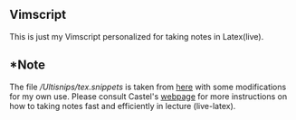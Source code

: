 ## Vimscript
This is just my Vimscript personalized for taking notes in Latex(live).

## *Note
The file _/Ultisnips/tex.snippets_ is taken from [here](https://github.com/gillescastel/latex-snippets) with some modifications for my own use. Please consult Castel's [webpage](castel.dev) for more instructions on how to taking notes fast and efficiently in lecture (live-latex).
